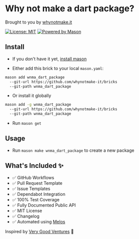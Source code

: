 # Why not make a dart package?
Brought to you by [whynotmake.it](https://whynotmake.it)

[![License: MIT](https://img.shields.io/badge/license-MIT-blue.svg)](https://opensource.org/licenses/MIT)
[![Powered by Mason](https://img.shields.io/endpoint?url=https%3A%2F%2Ftinyurl.com%2Fmason-badge)](https://github.com/felangel/mason)

## Install
- If you don't have it yet, [install mason](https://docs.brickhub.dev/installing)

- Either add this brick to your local `mason.yaml`:
```sh
mason add wnma_dart_package
  --git-url https://github.com/whynotmake-it/bricks
  --git-path wnma_dart_package
```

- Or install it globally
```sh
mason add -g wnma_dart_package
  --git-url https://github.com/whynotmake-it/bricks
  --git-path wnma_dart_package
```

- Run `mason get`

## Usage
- Run `mason make wnma_dart_package` to create a new package

## What's Included ✨

- ✅ GitHub Workflows
- ✅ Pull Request Template
- ✅ Issue Templates
- ✅ Dependabot Integration
- ✅ 100% Test Coverage
- ✅ Fully Documented Public API
- ✅ MIT License
- ✅ Changelog
- ✅ Automated using [Melos](https://github.com/invertase/melos)

Inspired by [Very Good Ventures](https://verygood.ventures) 🦄

